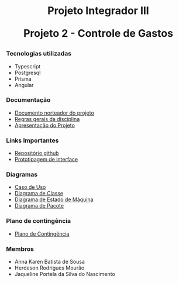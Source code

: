 <div align="center">
    <h1>
        Projeto Integrador III
        <p> Projeto 2 - Controle de Gastos </p>
    </h1>
</div>

### Tecnologias utilizadas

* Typescript
* Postgresql
* Prisma
* Angular

### Documentação 

* [Documento norteador do projeto](https://github.com/HerdesonMourao/projeto-integrador-2/blob/master/Docs/descricao_projeto.pdf)
* [Regras gerais da disciplina](https://github.com/HerdesonMourao/projeto-integrador-2/blob/master/Docs/regras_gerais.pdf)
* [Apresentação do Projeto](https://youtu.be/ZeQIeOWl_w4)

### Links Importantes

* [Repositório github](https://github.com/HerdesonMourao/projeto-integrador-2)
* [Prototipagem de interface](https://www.figma.com/file/CKomgyF4j9ScwqujCnZG4a/Projeto-integrador-3?node-id=0%3A1)

### Diagramas

* [Caso de Uso](https://github.com/HerdesonMourao/projeto-integrador-2/blob/master/Docs/Diagramas/CasoDeUsoVersao01.png)
* [Diagrama de Classe](https://github.com/HerdesonMourao/projeto-integrador-2/blob/master/Docs/Diagramas/DiagramaDeClasseVersao02.png)
* [Diagrama de Estado de Máquina](https://github.com/HerdesonMourao/projeto-integrador-2/blob/master/Docs/Diagramas/DiagramaDeEstadoDeMaquina.png)
* [Diagrama de Pacote](https://github.com/HerdesonMourao/projeto-integrador-2/blob/master/Docs/Diagramas/DiagramaDePacote.png)

### Plano de contingência

* [Plano de Contingência](https://github.com/HerdesonMourao/projeto-integrador-2/blob/master/Docs/Plano_de_contingencia.pdf)

### Membros

* Anna Karen Batista de Sousa
* Herdeson Rodrigues Mourão
* Jaqueline Portela da Silva do Nascimento
